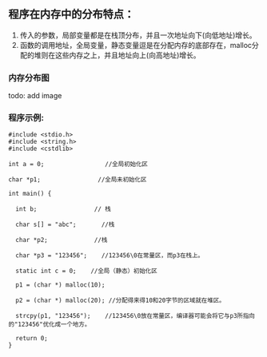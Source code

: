 ## 程序在内存中的分布特点：

1. 传入的参数，局部变量都是在栈顶分布，并且一次地址向下(向低地址)增长。
2. 函数的调用地址，全局变量，静态变量逗是在分配内存的底部存在，malloc分配的堆则在这些内存之上，并且地址向上(向高地址)增长。

### 内存分布图
todo: add image 

###  程序示例:
```
#include <stdio.h>
#include <string.h>
#include <cstdlib>

int a = 0;                 //全局初始化区 

char *p1;                //全局未初始化区

int main() {

  int b;                // 栈 

  char s[] = "abc";       //栈 

  char *p2;             //栈 

  char *p3 = "123456";    //123456\0在常量区，而p3在栈上。 

  static int c = 0;    //全局（静态）初始化区 

  p1 = (char *) malloc(10);

  p2 = (char *) malloc(20); //分配得来得10和20字节的区域就在堆区。 

  strcpy(p1, "123456");    //123456\0放在常量区，编译器可能会将它与p3所指向的"123456"优化成一个地方。

  return 0;
}

 
```